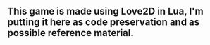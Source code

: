 ## This game is made using Love2D in Lua, I'm putting it here as code preservation and as possible reference material.
